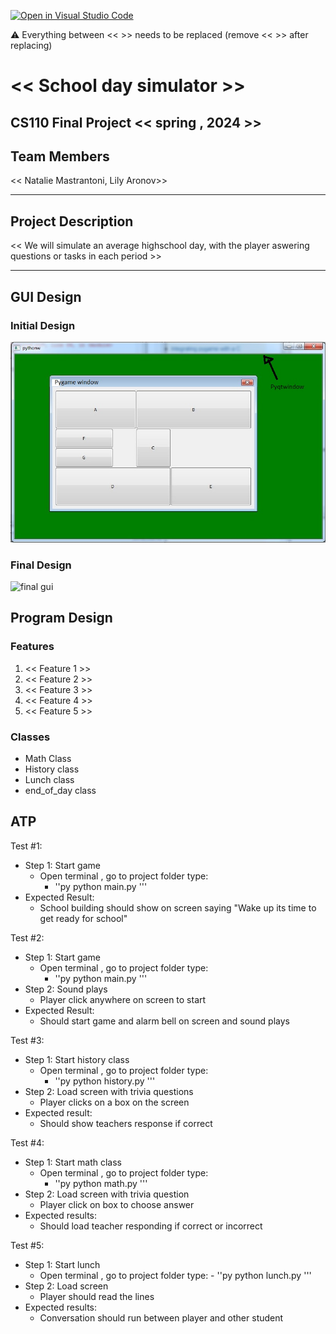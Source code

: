 [![Open in Visual Studio Code](https://classroom.github.com/assets/open-in-vscode-718a45dd9cf7e7f842a935f5ebbe5719a5e09af4491e668f4dbf3b35d5cca122.svg)](https://classroom.github.com/online_ide?assignment_repo_id=14587810&assignment_repo_type=AssignmentRepo)

:warning: Everything between << >> needs to be replaced (remove << >> after replacing)

# << School day simulator >>
## CS110 Final Project  << spring , 2024 >>

## Team Members

<< Natalie Mastrantoni, Lily Aronov>>

***

## Project Description

<< We will simulate an average highschool day, with the player aswering questions or tasks in each period >>

***    

## GUI Design

### Initial Design

![initial gui](assets/gui.jpg)

### Final Design

![final gui](assets/finalgui.jpg)

## Program Design

### Features

1. << Feature 1 >>
2. << Feature 2 >>
3. << Feature 3 >>
4. << Feature 4 >>
5. << Feature 5 >>

### Classes

- Math Class
- History class
- Lunch class
- end_of_day class
## ATP



Test #1:
- Step 1: Start game
    - Open terminal , go to project folder type:
        - ''py
        python main.py
        '''
- Expected Result:
   - School building should show on screen saying "Wake up its time to get ready for school"

Test #2:
- Step 1: Start game
    - Open terminal , go to project folder type:
         - ''py
        python main.py
        '''
- Step 2: Sound plays
    - Player click anywhere on screen to start 
- Expected Result:
    - Should start game and alarm bell on screen and sound plays 

Test #3:
- Step 1: Start history class 
    - Open terminal , go to project folder type:
         - ''py
        python history.py
        '''
- Step 2: Load screen with trivia questions
    - Player clicks on a box on the screen
- Expected result:
    - Should show teachers response if correct 

Test #4:
- Step 1: Start math class
    - Open terminal , go to project folder type:
         - ''py
        python math.py
        '''
- Step 2: Load screen with trivia question
    - Player click on box to choose answer
- Expected results:
    - Should load teacher responding if correct or incorrect

Test #5:
- Step 1: Start lunch
    - Open terminal , go to project folder type:
          - ''py
        python lunch.py
        '''
- Step 2: Load screen 
    - Player should read the lines
- Expected results:
    - Conversation should run between player and other student
